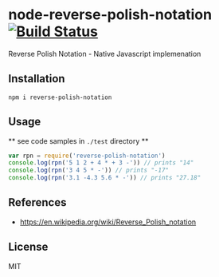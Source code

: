 
# node-reverse-polish-notation [![Build Status](https://travis-ci.org/runk/node-reverse-polish-notation.svg?branch=master)](https://travis-ci.org/runk/node-reverse-polish-notation)

Reverse Polish Notation - Native Javascript implemenation


## Installation

```shell
npm i reverse-polish-notation
```


## Usage

** see code samples in `./test` directory **


```javascript
var rpn = require('reverse-polish-notation')
console.log(rpn('5 1 2 + 4 * + 3 -')) // prints "14"
console.log(rpn('3 4 5 * -')) // prints "-17"
console.log(rpn('3.1 -4.3 5.6 * -')) // prints "27.18"
```


## References
 - https://en.wikipedia.org/wiki/Reverse_Polish_notation


## License

MIT

